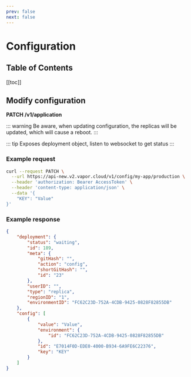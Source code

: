 ```yaml
---
prev: false
next: false
---
```

# Configuration

## Table of Contents

[[toc]]

## Modify configuration

**PATCH /v1/application**

::: warning
Be aware, when updating configuration, the replicas will be updated, which will cause a reboot.
:::

::: tip
Exposes deployment object, listen to websocket to get status
:::

### Example request

```bash
curl --request PATCH \
  --url https://api-new.v2.vapor.cloud/v1/config/my-app/production \
  --header 'authorization: Bearer AccessToken' \
  --header 'content-type: application/json' \
  --data '{
    "KEY": "Value"
}'
```

### Example response

```json
{
    "deployment": {
        "status": "waiting",
        "id": 189,
        "meta": {
            "gitHash": "",
            "action": "config",
            "shortGitHash": "",
            "id": "23"
        },
        "userID": "",
        "type": "replica",
        "regionID": "1",
        "environmentID": "FC62C23D-752A-4CDB-9425-0828F82855DB"
    },
    "config": [
        {
            "value": "Value",
            "environment": {
                "id": "FC62C23D-752A-4CDB-9425-0828F82855DB"
            },
            "id": "E7014F0D-EDE0-4000-B934-6A9FE6C22376",
            "key": "KEY"
        }
    ]
}
```
